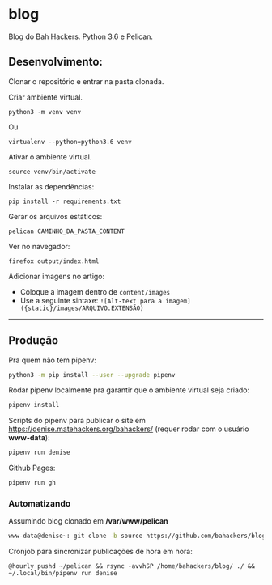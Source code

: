 # blog

Blog do Bah Hackers. Python 3.6 e Pelican.

## Desenvolvimento:

Clonar o repositório e entrar na pasta clonada.

Criar ambiente virtual.
```
python3 -m venv venv
```

Ou

```
virtualenv --python=python3.6 venv
```

Ativar o ambiente virtual.

```
source venv/bin/activate
```

Instalar as dependências:

```
pip install -r requirements.txt
```

Gerar os arquivos estáticos:

```
pelican CAMINHO_DA_PASTA_CONTENT
```

Ver no navegador:

```
firefox output/index.html
```


Adicionar imagens no artigo:
- Coloque a imagem dentro de `content/images`
- Use a seguinte sintaxe: `![Alt-text para a imagem]({static}/images/ARQUIVO.EXTENSÃO)`

---

## Produção

Pra quem não tem pipenv:

```sh
python3 -m pip install --user --upgrade pipenv
```

Rodar pipenv localmente pra garantir que o ambiente virtual seja criado:

```sh
pipenv install
```

Scripts do pipenv para publicar o site em 
<https://denise.matehackers.org/bahackers/> (requer rodar com o usuário 
**www-data**):  

```sh
pipenv run denise
```

Github Pages:

```sh
pipenv run gh
```

### Automatizando

Assumindo blog clonado em **/var/www/pelican**

```sh
www-data@denise~: git clone -b source https://github.com/bahackers/blog.git ~/pelican
```

Cronjob para sincronizar publicações de hora em hora:

```cron
@hourly pushd ~/pelican && rsync -avvhSP /home/bahackers/blog/ ./ && ~/.local/bin/pipenv run denise
```

